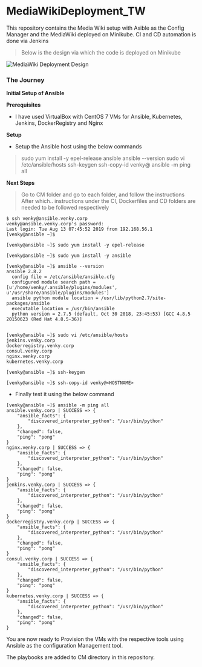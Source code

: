 
# MediaWikiDeployment_TW
This repository contains the Media Wiki setup with Asible as the Config Manager and the MediaWiki deployed on Minikube.
CI and CD automation is done via Jenkins

> Below is the design via which the code is deployed on Minikube

![MediaWiki Deployment Design](https://github.com/venkymullapudi/MediaWikiDeployment_TW/blob/master/Media_Wiki_Deployment.jpg?raw=true "Media Wiki Deployment")

### The Journey
**Initial Setup of Ansible**

**Prerequisites** 
- I have used VirtualBox with CentOS 7 VMs for Ansible, Kubernetes, Jenkins, DockerRegistry and Nginx 

**Setup** 
- Setup the Ansible host using the below commands

> sudo yum install -y epel-release ansible 
> ansible --version 
> sudo vi /etc/ansible/hosts 
> ssh-keygen 
> ssh-copy-id venky@<HOSTNAME> 
> ansible -m ping all
  
**Next Steps**
> Go to CM folder and go to each folder, and follow the instructions
> After which.. instructions under the CI, Dockerfiles and CD folders are needed to be followed respectively

```
$ ssh venky@ansible.venky.corp
venky@ansible.venky.corp's password:
Last login: Tue Aug 13 07:45:52 2019 from 192.168.56.1
[venky@ansible ~]$

[venky@ansible ~]$ sudo yum install -y epel-release

[venky@ansible ~]$ sudo yum install -y ansible

[venky@ansible ~]$ ansible --version
ansible 2.8.2
  config file = /etc/ansible/ansible.cfg
  configured module search path = [u'/home/venky/.ansible/plugins/modules', u'/usr/share/ansible/plugins/modules']
  ansible python module location = /usr/lib/python2.7/site-packages/ansible
  executable location = /usr/bin/ansible
  python version = 2.7.5 (default, Oct 30 2018, 23:45:53) [GCC 4.8.5 20150623 (Red Hat 4.8.5-36)]
  

[venky@ansible ~]$ sudo vi /etc/ansible/hosts
jenkins.venky.corp
dockerregistry.venky.corp
consul.venky.corp
nginx.venky.corp
kubernetes.venky.corp

[venky@ansible ~]$ ssh-keygen

[venky@ansible ~]$ ssh-copy-id venky@<HOSTNAME>
```

- Finally test it using the below command
```
[venky@ansible ~]$ ansible -m ping all
ansible.venky.corp | SUCCESS => {
    "ansible_facts": {
        "discovered_interpreter_python": "/usr/bin/python"
    },
    "changed": false,
    "ping": "pong"
}
nginx.venky.corp | SUCCESS => {
    "ansible_facts": {
        "discovered_interpreter_python": "/usr/bin/python"
    },
    "changed": false,
    "ping": "pong"
}
jenkins.venky.corp | SUCCESS => {
    "ansible_facts": {
        "discovered_interpreter_python": "/usr/bin/python"
    },
    "changed": false,
    "ping": "pong"
}
dockerregistry.venky.corp | SUCCESS => {
    "ansible_facts": {
        "discovered_interpreter_python": "/usr/bin/python"
    },
    "changed": false,
    "ping": "pong"
}
consul.venky.corp | SUCCESS => {
    "ansible_facts": {
        "discovered_interpreter_python": "/usr/bin/python"
    },
    "changed": false,
    "ping": "pong"
}
kubernetes.venky.corp | SUCCESS => {
    "ansible_facts": {
        "discovered_interpreter_python": "/usr/bin/python"
    },
    "changed": false,
    "ping": "pong"
}
```
You are now ready to Provision the VMs with the respective tools using Ansible as the configuration Management tool. 

The playbooks are added to CM directory in this repository.
